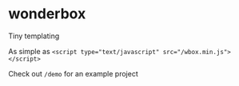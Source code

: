 # wonderbox

Tiny templating

As simple as `<script type="text/javascript" src="/wbox.min.js"></script>`

Check out `/demo` for an example project